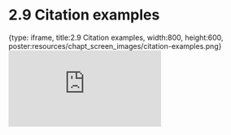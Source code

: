 # 2.9 Citation examples
 
{type: iframe, title:2.9 Citation examples, width:800, height:600, poster:resources/chapt_screen_images/citation-examples.png}
![](https://www.c-moor.org/C-MOOR_Template/no_toc/citation-examples.html)
 

 
